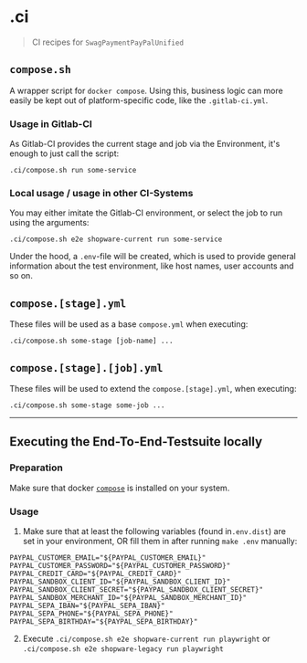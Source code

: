# .ci

> CI recipes for `SwagPaymentPayPalUnified`

## `compose.sh`

A wrapper script for `docker compose`. Using this, business logic can more
easily be kept out of platform-specific code, like the `.gitlab-ci.yml`.

### Usage in Gitlab-CI

As Gitlab-CI provides the current stage and job via the Environment, it's enough
to just call the script:

`.ci/compose.sh run some-service`

### Local usage / usage in other CI-Systems

You may either imitate the Gitlab-CI environment, or select the job to run using
the arguments:

`.ci/compose.sh e2e shopware-current run some-service`

Under the hood, a `.env`-file will be created, which is used to provide general
information about the test environment, like host names, user accounts and so
on.

## `compose.[stage].yml`

These files will be used as a base `compose.yml` when executing:

`.ci/compose.sh some-stage [job-name] ...`

## `compose.[stage].[job].yml`

These files will be used to extend the `compose.[stage].yml`, when executing:

`.ci/compose.sh some-stage some-job ...`

---

## Executing the End-To-End-Testsuite locally

### Preparation

Make sure that docker [`compose`](https://docs.docker.com/compose/) is installed on
your system.

### Usage

1. Make sure that at least the following variables (found in`.env.dist`) are set
in your environment, OR fill them in after running `make .env` manually:

```dotenv
PAYPAL_CUSTOMER_EMAIL="${PAYPAL_CUSTOMER_EMAIL}"
PAYPAL_CUSTOMER_PASSWORD="${PAYPAL_CUSTOMER_PASSWORD}"
PAYPAL_CREDIT_CARD="${PAYPAL_CREDIT_CARD}"
PAYPAL_SANDBOX_CLIENT_ID="${PAYPAL_SANDBOX_CLIENT_ID}"
PAYPAL_SANDBOX_CLIENT_SECRET="${PAYPAL_SANDBOX_CLIENT_SECRET}"
PAYPAL_SANDBOX_MERCHANT_ID="${PAYPAL_SANDBOX_MERCHANT_ID}"
PAYPAL_SEPA_IBAN="${PAYPAL_SEPA_IBAN}"
PAYPAL_SEPA_PHONE="${PAYPAL_SEPA_PHONE}"
PAYPAL_SEPA_BIRTHDAY="${PAYPAL_SEPA_BIRTHDAY}"
```

2. Execute `.ci/compose.sh e2e shopware-current run playwright` or
`.ci/compose.sh e2e shopware-legacy run playwright`
